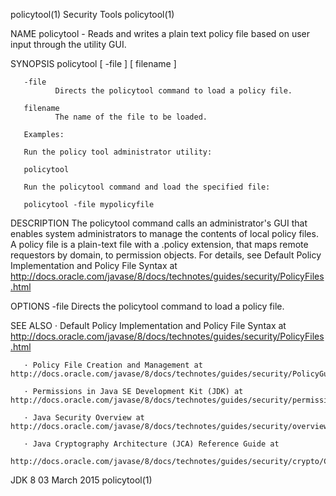 policytool(1)                                                     Security Tools                                                     policytool(1)

NAME
       policytool - Reads and writes a plain text policy file based on user input through the utility GUI.

SYNOPSIS
       policytool [ -file ] [ filename ]

       -file
              Directs the policytool command to load a policy file.

       filename
              The name of the file to be loaded.

       Examples:

       Run the policy tool administrator utility:

       policytool

       Run the policytool command and load the specified file:

       policytool -file mypolicyfile

DESCRIPTION
       The policytool command calls an administrator's GUI that enables system administrators to manage the contents of local policy files. A
       policy file is a plain-text file with a .policy extension, that maps remote requestors by domain, to permission objects. For details, see
       Default Policy Implementation and Policy File Syntax at http://docs.oracle.com/javase/8/docs/technotes/guides/security/PolicyFiles.html

OPTIONS
       -file
              Directs the policytool command to load a policy file.

SEE ALSO
       · Default Policy Implementation and Policy File Syntax at http://docs.oracle.com/javase/8/docs/technotes/guides/security/PolicyFiles.html

       · Policy File Creation and Management at http://docs.oracle.com/javase/8/docs/technotes/guides/security/PolicyGuide.html

       · Permissions in Java SE Development Kit (JDK) at http://docs.oracle.com/javase/8/docs/technotes/guides/security/permissions.html

       · Java Security Overview at http://docs.oracle.com/javase/8/docs/technotes/guides/security/overview/jsoverview.html

       · Java Cryptography Architecture (JCA) Reference Guide at
         http://docs.oracle.com/javase/8/docs/technotes/guides/security/crypto/CryptoSpec.html

JDK 8                                                              03 March 2015                                                     policytool(1)
